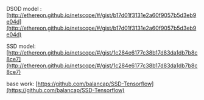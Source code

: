 
DSOD model : [http://ethereon.github.io/netscope/#/gist/b17d01f3131e2a60f9057b5d3eb9e04d](http://ethereon.github.io/netscope/#/gist/b17d01f3131e2a60f9057b5d3eb9e04d)

SSD model: [http://ethereon.github.io/netscope/#/gist/1c284e6177c38b17d83da1db7b8c8ce7](http://ethereon.github.io/netscope/#/gist/1c284e6177c38b17d83da1db7b8c8ce7)

base work: [https://github.com/balancap/SSD-Tensorflow](https://github.com/balancap/SSD-Tensorflow)